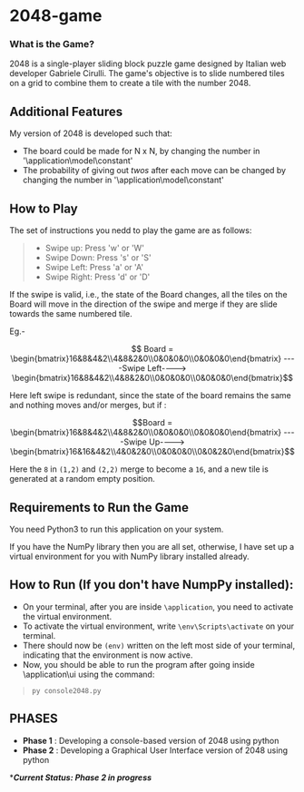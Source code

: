 # 2048-game
### What is the Game?
2048 is a single-player sliding block puzzle game designed by Italian web developer Gabriele Cirulli. The game's objective is to slide numbered tiles on a grid to combine them to create a tile with the number 2048.
## Additional Features
My version of 2048 is developed such that:
- The board could be made for N x N, by changing the number in '\application\model\constant'
- The probability of giving out *twos* after each move can be changed by changing the number in '\application\model\constant'

## How to Play
The set of instructions you nedd to play the game are as follows:

>- Swipe up:        Press 'w' or 'W'
>- Swipe Down:      Press 's' or 'S'
>- Swipe Left:      Press 'a' or 'A'
>- Swipe Right:     Press 'd' or 'D'


If the swipe is valid, i.e., the state of the Board changes, all the tiles on the Board will move in the direction of the swipe and merge if they are slide towards the same numbered tile.

Eg.-
```math
 Board =  \begin{bmatrix}16&8&4&2\\4&8&2&0\\0&0&0&0\\0&0&0&0\end{bmatrix} ----Swipe Left----> \begin{bmatrix}16&8&4&2\\4&8&2&0\\0&0&0&0\\0&0&0&0\end{bmatrix}
```
Here left swipe is redundant, since the state of the board remains the same and nothing moves and/or merges, but if :
```math
Board =  \begin{bmatrix}16&8&4&2\\4&8&2&0\\0&0&0&0\\0&0&0&0\end{bmatrix} ----Swipe Up----> \begin{bmatrix}16&16&4&2\\4&0&2&0\\0&0&0&0\\0&0&2&0\end{bmatrix}
```
Here the `8` in `(1,2)` and `(2,2)` merge to become a `16`, and a new tile is generated at a random empty position.

                    
## Requirements to Run the Game
You need Python3 to run this application on your system.

If you have the NumPy library then you are all set, otherwise, I have set up a virtual environment for you with NumPy library installed already.

## How to Run (If you don't have NumpPy installed): 
- On your terminal, after you are inside `\application`, you need to activate the virtual environment.
- To activate the virtual environment, write ```\env\Scripts\activate```  on your terminal.
- There should now be `(env)` written on the left most side of your terminal, indicating that the environment is now active.
- Now, you should be able to run the program after going inside \application\ui using the command:
> ```py console2048.py```


## PHASES
- **Phase 1** : Developing a console-based version of 2048 using python
- **Phase 2** : Developing a Graphical User Interface version of 2048 using python
  
****Current Status: Phase 2 in progress***
